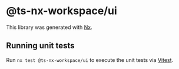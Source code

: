 # @ts-nx-workspace/ui

This library was generated with [Nx](https://nx.dev).

## Running unit tests

Run `nx test @ts-nx-workspace/ui` to execute the unit tests via [Vitest](https://vitest.dev/).

